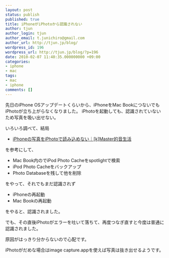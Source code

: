 ```yaml
---
layout: post
status: publish
published: true
title: iPhoneがiPhotoから認識されない
author: tjun
author_login: tjun
author_email: t.junichiro@gmail.com
author_url: http://tjun.jp/blog/
wordpress_id: 196
wordpress_url: http://tjun.jp/blog/?p=196
date: 2010-02-07 11:40:35.000000000 +09:00
categories:
- iphone
- mac
tags:
- mac
- iphone
comments: []
---
```

先日のiPhone OSアップデートくらいから、iPhoneをMac BookにつないでもiPhotoが立ち上がらなくなりました。
iPhotoを起動しても、認識されていないため写真を吸い出せない。


いろいろ調べて、結局
<ul>
	<li><a href="http://ameblo.jp/k-master/entry-10379832347.html">iPhoneの写真をiPhotoで読み込めない｜[k]Master的音生活</a></li>
</ul>


を参考にして、

<ul>
	<li>Mac Book内のでiPod Photo Cacheをspotlightで検索</li>
	<li>iPod Photo Cacheをバックアップ</li>
	<li>Photo Databaseを残して他を削除</li></ul>

をやって、それでもまだ認識されず

<ul>
	<li>iPhoneの再起動</li>
	<li>Mac Bookの再起動</li>
</ul>

をやると、認識されました。

でも、その直後iPhotoがエラーを吐いて落ちて、再度つなぎ直すと今度は普通に認識されました。

原因がはっきり分からないので心配です。

iPhotoがだめな場合はimage capture.appを使えば写真は抜き出せるようです。
